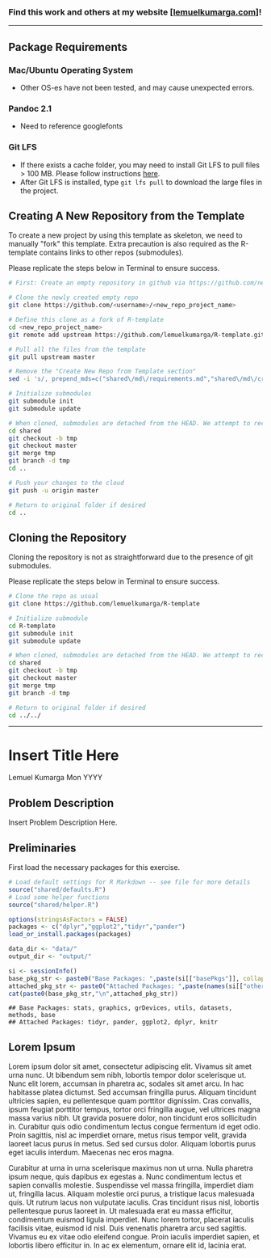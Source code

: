 ### Find this work and others at my website [[lemuelkumarga.com]](https://www.lemuelkumarga.com/#github)!
---



## Package Requirements

### Mac/Ubuntu Operating System
- Other OS-es have not been tested, and may cause unexpected errors.

### Pandoc 2.1 
- Need to reference googlefonts

### Git LFS
- If there exists a cache folder, you may need to install Git LFS
to pull files > 100 MB. Please follow instructions [here](https://github.com/git-lfs/git-lfs/wiki/Installation).
- After Git LFS is installed, type `git lfs pull` to download the large files in the project.


## Creating A New Repository from the Template

To create a new project by using this template as skeleton, we need to manually "fork" this template. Extra precaution is also required as the R-template contains links to other repos (submodules).

Please replicate the steps below in Terminal to ensure success.

``` sh
# First: Create an empty repository in github via https://github.com/new

# Clone the newly created empty repo
git clone https://github.com/<username>/<new_repo_project_name>

# Define this clone as a fork of R-template
cd <new_repo_project_name> 
git remote add upstream https://github.com/lemuelkumarga/R-template.git

# Pull all the files from the template
git pull upstream master

# Remove the "Create New Repo from Template section"
sed -i 's/, prepend_mds=c("shared\/md\/requirements.md","shared\/md\/creating.md","shared\/md\/cloning.md")//g' main.Rmd

# Initialize submodules
git submodule init
git submodule update

# When cloned, submodules are detached from the HEAD. We attempt to rectify this issue to prevent problems in git
cd shared
git checkout -b tmp
git checkout master
git merge tmp
git branch -d tmp
cd ..

# Push your changes to the cloud
git push -u origin master

# Return to original folder if desired
cd ..
```

## Cloning the Repository

Cloning the repository is not as straightforward due to the presence of git submodules.

Please replicate the steps below in Terminal to ensure success.

``` sh
# Clone the repo as usual
git clone https://github.com/lemuelkumarga/R-template

# Initialize submodule
cd R-template
git submodule init
git submodule update

# When cloned, submodules are detached from the HEAD. We attempt to rectify this issue to prevent problems in git
cd shared
git checkout -b tmp
git checkout master
git merge tmp
git branch -d tmp

# Return to original folder if desired
cd ../../
```

---
Insert Title Here
================
<span class="meta">Lemuel Kumarga</span>
<span class="meta">Mon YYYY</span>

## Problem Description

Insert Problem Description Here.

## Preliminaries

First load the necessary packages for this exercise.

``` r
# Load default settings for R Markdown -- see file for more details
source("shared/defaults.R")
# Load some helper functions
source("shared/helper.R")

options(stringsAsFactors = FALSE)
packages <- c("dplyr","ggplot2","tidyr","pander")
load_or_install.packages(packages)

data_dir <- "data/"
output_dir <- "output/"

si <- sessionInfo()
base_pkg_str <- paste0("Base Packages: ",paste(si[["basePkgs"]], collapse=", "))
attached_pkg_str <- paste0("Attached Packages: ",paste(names(si[["otherPkgs"]]), collapse=", "))
cat(paste0(base_pkg_str,"\n",attached_pkg_str))
```

    ## Base Packages: stats, graphics, grDevices, utils, datasets, methods, base
    ## Attached Packages: tidyr, pander, ggplot2, dplyr, knitr

## Lorem Ipsum

<a data-toggle="popover" title="Lorem Ipsum" data-content="Lorem Ipsum is simply dummy text of the printing and typesetting industry. Data obtained from https://www.lipsum.com/.">Lorem
ipsum</a> dolor sit amet, consectetur adipiscing elit. Vivamus sit amet
urna nunc. Ut bibendum sem nibh, lobortis tempor dolor scelerisque ut.
Nunc elit lorem, accumsan in pharetra ac, sodales sit amet arcu. In hac
habitasse platea dictumst. Sed accumsan fringilla purus. Aliquam
tincidunt ultricies sapien, eu pellentesque quam porttitor dignissim.
Cras convallis, ipsum feugiat porttitor tempus, tortor orci fringilla
augue, vel ultrices magna massa varius nibh. Ut gravida posuere dolor,
non tincidunt eros sollicitudin in. Curabitur quis odio condimentum
lectus congue fermentum id eget odio. Proin sagittis, nisl ac imperdiet
ornare, metus risus tempor velit, gravida laoreet lacus purus in metus.
Sed sed cursus dolor. Aliquam lobortis purus eget iaculis interdum.
Maecenas nec eros magna.

Curabitur at urna in urna scelerisque maximus non ut urna. Nulla
pharetra ipsum neque, quis dapibus ex egestas a. Nunc condimentum lectus
et sapien convallis molestie. Suspendisse vel massa fringilla, imperdiet
diam ut, fringilla lacus. Aliquam molestie orci purus, a tristique lacus
malesuada quis. Ut rutrum lacus non vulputate iaculis. Cras tincidunt
risus nisl, lobortis pellentesque purus laoreet in. Ut malesuada erat eu
massa efficitur, condimentum euismod ligula imperdiet. Nunc lorem
tortor, placerat iaculis facilisis vitae, euismod id nisl. Duis
venenatis pharetra arcu sed sagittis. Vivamus eu ex vitae odio eleifend
congue. Proin iaculis imperdiet sapien, et lobortis libero efficitur in.
In ac ex elementum, ornare elit id, lacinia erat.
